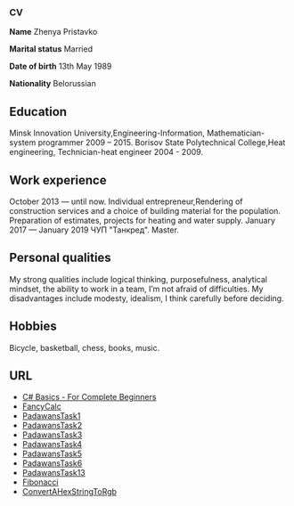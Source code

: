 ### CV

**Name** 				        Zhenya Pristavko

**Marital status**			Married

**Date of birth**			  13th May 1989

**Nationality**				  Belorussian

## **Education**

Minsk Innovation University,Engineering-Information, Mathematician-system programmer 2009 – 2015.
Borisov State Polytechnical College,Heat engineering, Technician-heat engineer 2004 - 2009.

## **Work experience**
October 2013 — until now. Individual entrepreneur,Rendering of construction services and a choice of building material for the population.
Preparation of estimates, projects for heating and water supply.
January 2017 — January 2019 ЧУП "Танкред". Master.
## **Personal qualities**
My strong qualities include logical thinking, purposefulness, analytical mindset, the ability to work in a team, I’m not afraid of difficulties.
My disadvantages include modesty, idealism, I think carefully before deciding.
## **Hobbies**
Bicycle, basketball, chess, books, music.
## **URL**
- [C# Basics - For Complete Beginners](https://www.udemy.com/certificate/UC-QP3ECOR4/?utm_campaign=email&utm_source=sendgrid.com&utm_medium=email)
- [FancyCalc](https://github.com/Zheka1389/FancyCalc)
- [PadawansTask1](https://github.com/Zheka1389/PadawansTask1)
- [PadawansTask2](https://github.com/Zheka1389/PadawansTask2)
- [PadawansTask3](https://github.com/Zheka1389/PadawansTask3)
- [PadawansTask4](https://github.com/Zheka1389/PadawansTask4)
- [PadawansTask5](https://github.com/Zheka1389/PadawansTask5)
- [PadawansTask6](https://github.com/Zheka1389/PadawansTask6)
- [PadawansTask13](https://github.com/Zheka1389/PadawansTask13)
- [Fibonacci](https://github.com/Zheka1389/Fibonacci)
- [ConvertAHexStringToRgb](https://github.com/Zheka1389/ConvertAHexStringToRgb)
